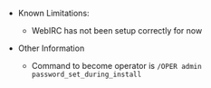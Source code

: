 * Known Limitations:
    * WebIRC has not been setup correctly for now

* Other Information
    * Command to become operator is `/OPER admin password_set_during_install`
